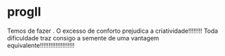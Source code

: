 # progII
Temos de fazer .
O excesso de conforto prejudica a criatividade!!!!!!!!
Toda dificuldade traz consigo a semente de uma vantagem equivalente!!!!!!!!!!!!!!!!!!!!
